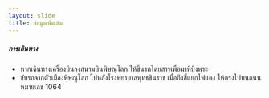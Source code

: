 ```yaml
---
layout: slide
title: ข้อมูลเพิ่มเติม
---
```

##### การเดินทาง
* หากเดินทางเครื่องบินลงสนามบินพิษณุโลก ให้ขึ้นรถโดยสารเพื่อมาที่บึงพระ
* ขับรถจากตัวเมืองพิษณุโลก ไปหลังโรงพยาบาลพุทธชินราช เมื่อถึงสี่แยกไฟแดง ให้ตรงไปบนถนนหมายเลข 1064
